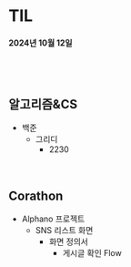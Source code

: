 # TIL
#### 2024년 10월 12일

<br>
<br>

## 알고리즘&CS
- 백준
    - 그리디
        - 2230

<br>

## Corathon
- Alphano 프로젝트
    - SNS 리스트 화면
        - 화면 정의서
            - 게시글 확인 Flow